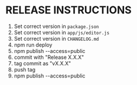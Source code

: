 RELEASE INSTRUCTIONS
====================

1. Set correct version in `package.json`
2. Set correct version in `app/js/editor.js`
3. Set correct version in `CHANGELOG.md`
4. npm run deploy
5. npm publish --access=public
6. commit with "Release X.X.X"
7. tag commit as "vX.X.X"
8. push tag
9. npm publish --access=public
